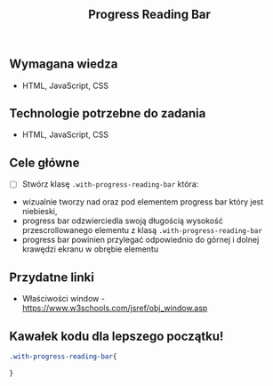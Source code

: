 <h2 align="center">Progress Reading Bar</h2>

<br>

## Wymagana wiedza

- HTML, JavaScript, CSS

## Technologie potrzebne do zadania

- HTML, JavaScript, CSS

## Cele główne

* [ ] Stwórz klasę `.with-progress-reading-bar` która:
- wizualnie tworzy nad oraz pod elementem progress bar który jest niebieski,
- progress bar odzwierciedla swoją długością wysokość przescrollowanego elementu z klasą `.with-progress-reading-bar`
- progress bar powinien przylegać odpowiednio do górnej i dolnej krawędzi ekranu w obrębie elementu

## Przydatne linki

- Właściwości window - https://www.w3schools.com/jsref/obj_window.asp

## Kawałek kodu dla lepszego początku!

```css
.with-progress-reading-bar{
    
}

```

